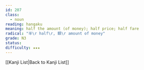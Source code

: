 ```yaml
---
id: 207
class:
  - noun
reading: hangaku
meaning: half the amount (of money); half price; half fare
radical: "半\r half\r, 額\r amount of money"
grade: N3
status:
difficulty: ★★★
---
```

[[Kanji List|Back to Kanji List]]